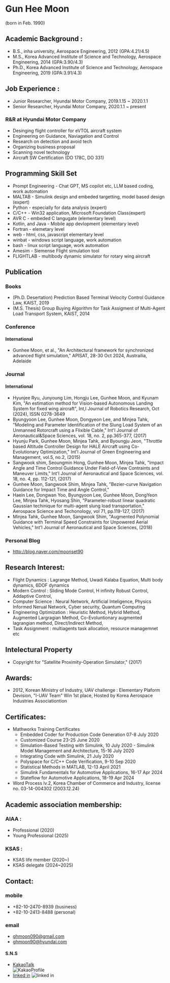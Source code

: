 # Gun Hee Moon 
(born in Feb. 1990)

## Academic Background :
- B.S., inha university, Aerospace Engineering, 2012  (GPA:4.21/4.5)
- M.S., Korea Advanced Institute of Science and Technology, Aerospace Engineering, 2014 (GPA:3.90/4.3)
- Ph.D., Korea Advanced Institute of Science and Technology, Aerospace Engineering, 2019 (GPA:3.91/4.3)

## Job Experience :
- Junior Researcher, Hyundai Motor Company, 2019.1.15 ~ 2020.1.1 </br>
- Senior Researcher, Hyundai Motor Company, 2020.1.1 ~ present </br>

### R&R at Hyundai Motor Company
- Desinging flight controller for eVTOL aircraft system
- Engineering on Guidance, Naviagation and Control
- Research on detection and avoid tech 
- Organizing business proposal  
- Scanning novel technology  
- Aircraft SW Certification (DO 178C, DO 331)

## Programming Skill Set
- Prompt Engineering - Chat GPT, MS copilot etc, LLM based coding, work automation 
- MALTAB - Simulink design and embeded targetting, model based design (expert)
- Python - especially for data analysis (expert)
- C/C++ - Win32 application, Microsoft Foundation Class(expert) 
- AVR C - embeded C langugate (elementary level)
- Kotlin, and Java - Mobile app devlopment (elementary level) 
- Fortran - elemetary level
- web - html, css, javascript elementary level 
- winbat - windows script language, work automation
- bash - linux script language, work automation 
- Amesim - Siemense Flight simulation tool
- FLIGHTLAB - multibody dynamic simulator for rotary wing aircraft

## Publication
### Books
- (Ph.D. Desertation) Prediction Based Terminal Velocity Control Guidance Law, KAIST, 2019 
- (M.S. Thesis) Group Buying Algorithm for Task Assigment of Multi-Agent Load Transport System, KAIST, 2014

### Conference
<!--
####(Domestic)
```
-->

#### International
- Gunhee Moon, et al., "An Architectural framework for synchronized advanced flight simulation," APISAT, 28-30 Oct 2024, Austrailia, Adelaide  

### Journal
<!--
#### Domestic
-->

#### International 
- Hyunjee Ryu, Junyoung Lim, Hongju Lee, Gunhee Moon, and Kyunam Kim, "An estimation method for Vision-based Autonomous Landing System for fixed wing aircraft", Int,l Journal of Robotics Research, Oct (2024), ISSN 0278-3649  
- Byungyoon Lee, Gunhee Moon, Dongyeon Lee, and Minjea Tahk, "Modeling and Parameter Identification of the Slung Load System of an Unmanned Rotorcraft using a Flixible Cable," Int'l Journal of Aeronautical&Space Sciences, vol. 18, no. 2, pp.365-377, (2017)
- Hyunju Park, Gunhee Moon, Minjea Tahk, and Byoungju Jeon, "Throttle based Altitude Controller Design for HALE Aircraft using Co-Evolutionary Optimization," Int'l Journal of Green Engineering and Management, vol.5, no.2, (2015)
- Sangwook shim, Seoungmin Hong, Gunhee Moon, Minjea Tahk, "Impact Angle and Time Control Guidance Under Field-of-View Contraints and Maneuver Limits," Int'l Journal of Aeronautical and Space Sciences, vol. 18, no. 4, pp. 112-121, (2017)
- Gunhee Moon, Sangwook Shim, Minjea Tahk, "Bezier-curve Navigation Guidance for Impact Time and Angle Control," 
- Haein Lee, Dongwan Yoo, Byungyoon Lee, Gunhee Moon, DongYeon Lee, Minjea Tahk, Hyosang Shin, "Parameter-robust linear quadratic Gaussian techinique for multi-agent slung load transportation," Aerospace Science and Techonology, vol 71, pp.119-127, (2017)
- Minjea Tahk, Gunhee Moon, Sangwook Shim, "Augmented Polynomial Guidance with Terminal Speed Constraints for Unpowered Aerial Vehicles," Int'l Journal of Aeronautical and Space Sciences, (2018)

### Personal Blog
- http://blog.naver.com/moonset90

## Research Interest:
- Flight Dynamics : Lagrange Method, Uwadi Kalaba Equation, Multi body dynamics, 6DOF dynamics
- Modern Control : Sliding Mode Control, H infinity Robust Control, Addaptive Control, 
- Computer Science : Neural Network, Artificial Inteligence, Physics Informed Nerual Network, Cyber security, Quantum Computing 
- Engineering Optimization : Heuristic Method, Hybrid Method, Augmented Largragian Method, Co-Evoluntionary augmented lagrangian method, Direct/Indirect Method, 
-	Task Assignment : multiagents task allocation, resource managemnet etc

## Intelectural Property
-	Copyright for "Satellite Proximity-Operation Simulator," (2017) 

## Awards:
-	2012, Korean Ministry of Industry, UAV challenge : Elementary Plaform Devision, "I-UAV Team" Win 1st place, Hosted by Korea Aerospace Industries Associationtion 

## Certificates:
+	Mathworks Training Certificates	
	+ Embedded Coder for Production Code Generation 07-8 July 2020
	+ Customized Course 23-25 June 2020
	+ Simulation-Based Testing with Simulink, 10 July 2020  - Simulink Model Management and Architecture, 15-16 July 2020
	+ Integrating Code with Simulink, 21 July 2020
	+ Polyspace for C/C++ Code Verification, 9-10 Sep 2020 
	+ Statistical Methods in MATLAB, 12-13 April 2021
	+ Simulink Fundamentals for Automotive Applications, 16-17 Apr 2024
	+ Stateflow for Automotive Applications, 18-19 Apr 2024
+	Word Process lv.2, Korea Chamber of Commerce and Industry, license no. 03-14-004302 (2003.12.24)

## Academic association membership:
###	AIAA : 
- Professional (2020)
- Young Professional (2025)

###	KSAS : 
- KSAS life member (2020~) </br>
- KSAS delegate (2024~2025)

## Contact:
### mobile
- +82-10-2470-8939 (business) </br>
- +82-10-2413-8488 (personal)

### email
- ghmoon090@gmail.com </br>
- ghmoon90@hyundai.com

#### S.N.S
- [KakaoTalk](http://qr.kakao.com/talk/sON8CctTfctEJ_9tsBfULXpQNbM-)</br>
 ![KakaoProfile](/img/IMG_6162.jpeg)
- [linked in](https://www.linkedin.com/in/gunhee-moon-686338197)
	![linked in](/img/IMG_6165.jpeg)
